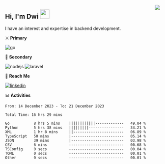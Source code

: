 [<img src="https://komarev.com/ghpvc/?username=masred&color=green&style=flat-square&label=Profile+Views" align="right">](github.com/masred)

## Hi, I'm Dwi <img src="https://raw.githubusercontent.com/MartinHeinz/MartinHeinz/master/wave.gif" width="30px">

I have an interest and expertise in backend development.

⚔️ **Primary**

![go](https://img.shields.io/badge/---?logo=go&label=Golang&style=social)

🔪 **Secondary**

![nodejs](https://img.shields.io/badge/---?logo=node.js&label=Node.js&style=social&logoColor=green)
![laravel](https://img.shields.io/badge/---?logo=laravel&label=Laravel&style=social)

🔗 **Reach Me**

[![linkedin](https://img.shields.io/badge/---?logo=linkedin&label=LinkedIn&style=social)](https://linkedin.com/in/dwifitriyanto)

📊 **Activities**

<!--START_SECTION:waka-->

```all_time
From: 14 December 2023 - To: 21 December 2023

Total Time: 16 hrs 29 mins

Go           8 hrs 5 mins    ||||||||||||-------------   49.04 %
Python       5 hrs 38 mins   |||||||||----------------   34.21 %
XML          1 hr 8 mins     ||-----------------------   06.89 %
TypeScript   50 mins         |------------------------   05.14 %
JSON         39 mins         |------------------------   03.98 %
CSV          6 mins          -------------------------   00.68 %
TSConfig     0 secs          -------------------------   00.04 %
TOML         0 secs          -------------------------   00.01 %
Other        0 secs          -------------------------   00.01 %
```

<!--END_SECTION:waka-->
